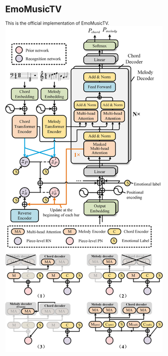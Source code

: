 # EmoMusicTV
This is the official implementation of EmoMusicTV. 
![image](img/model.jpg)
![image](img/instantiation.jpg)